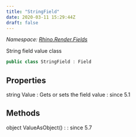 ```yaml
---
title: "StringField"
date: 2020-03-11 15:29:44Z
draft: false
---
```


*Namespace: [Rhino.Render.Fields](../)*

String field value class
```cs
public class StringField : Field
```
## Properties

string Value
: Gets or sets the field value
: since 5.1
## Methods

object ValueAsObject()
: 
: since 5.7

